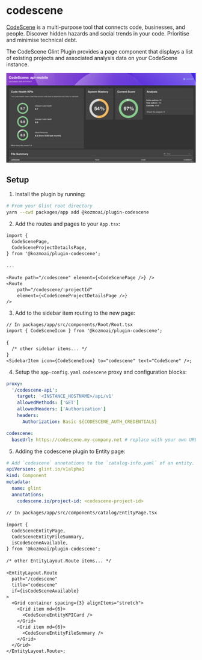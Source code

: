 # codescene

[CodeScene](https://codescene.com/) is a multi-purpose tool that connects code, businesses, and people. Discover hidden hazards and social trends in your code. Prioritise and minimise technical debt.

The CodeScene Glint Plugin provides a page component that displays a list of existing projects and associated analysis data on your CodeScene instance.

![screenshot](./docs/codescene-plugin-screenshot.png)

## Setup

1. Install the plugin by running:

```bash
# From your Glint root directory
yarn --cwd packages/app add @kozmoai/plugin-codescene
```

2. Add the routes and pages to your `App.tsx`:

```tsx
import {
  CodeScenePage,
  CodeSceneProjectDetailsPage,
} from '@kozmoai/plugin-codescene';

...

<Route path="/codescene" element={<CodeScenePage />} />
<Route
    path="/codescene/:projectId"
    element={<CodeSceneProjectDetailsPage />}
/>
```

3. Add to the sidebar item routing to the new page:

```tsx
// In packages/app/src/components/Root/Root.tsx
import { CodeSceneIcon } from '@kozmoai/plugin-codescene';

{
  /* other sidebar items... */
}
<SidebarItem icon={CodeSceneIcon} to="codescene" text="CodeScene" />;
```

4. Setup the `app-config.yaml` `codescene` proxy and configuration blocks:

```yaml
proxy:
  '/codescene-api':
    target: '<INSTANCE_HOSTNAME>/api/v1'
    allowedMethods: ['GET']
    allowedHeaders: ['Authorization']
    headers:
      Authorization: Basic ${CODESCENE_AUTH_CREDENTIALS}
```

```yaml
codescene:
  baseUrl: https://codescene.my-company.net # replace with your own URL
```

5. Adding the codescene plugin to Entity page:

```yaml
# Add `codescene` annotations to the `catalog-info.yaml` of an entity.
apiVersion: glint.io/v1alpha1
kind: Component
metadata:
  name: glint
  annotations:
    codescene.io/project-id: <codescene-project-id>
```

```tsx
// In packages/app/src/components/catalog/EntityPage.tsx

import {
  CodeSceneEntityPage,
  CodeSceneEntityFileSummary,
  isCodeSceneAvailable,
} from '@kozmoai/plugin-codescene';

/* other EntityLayout.Route items... */

<EntityLayout.Route
  path="/codescene"
  title="codescene"
  if={isCodeSceneAvailable}
>
  <Grid container spacing={3} alignItems="stretch">
    <Grid item md={6}>
      <CodeSceneEntityKPICard />
    </Grid>
    <Grid item md={6}>
      <CodeSceneEntityFileSummary />
    </Grid>
  </Grid>
</EntityLayout.Route>;
```
